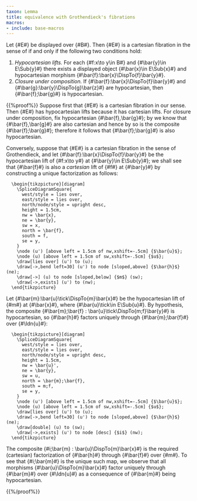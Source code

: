 ```yaml
---
taxon: Lemma
title: equivalence with Grothendieck's fibrations
macros:
- include: base-macros
---
```


Let {#E#} be displayed over {#B#}. Then {#E#} is a cartesian fibration in the sense of [](frct-0002) if and only if the following two conditions hold:

1. *Hypocartesian lifts.* For each {#f:x\to y\in B#} and {#\bar{y}\in E\Sub{y}#} there
   exists a displayed object {#\bar{x}\in E\Sub{x}#} and hypocartesian morphism
   {#\bar{f}:\bar{x}\DispTo{f}\bar{y}#}.
2. *Closure under composition.* If {#\bar{f}:\bar{x}\DispTo{f}\bar{y}#} and
   {#\bar{g}:\bar{y}\DispTo{g}\bar{z}#} are hypocartesian, then {#\bar{f};\bar{g}#}
   is hypocartesian.

{{%proof%}}
Suppose first that {#E#} is a cartesian fibration in our sense. Then
{#E#} has hypocartesian lifts because it has cartesian lifts. For closure under
composition, fix hypocartesian {#\bar{f},\bar{g}#}; by [](frct-002C) we know that
{#\bar{f},\bar{g}#} are also cartesian and hence by [](frct-001H) so is the composite {#\bar{f};\bar{g}#}; therefore it follows
that {#\bar{f};\bar{g}#} is also hypocartesian.

Conversely, suppose that {#E#} is a cartesian fibration in the sense of
Grothendieck, and let {#\bar{f}:\bar{x}\DispTo{f}\bar{y}#} be the hypocartesian lift of {#f:x\to y#} at {#\bar{y}\in E\Sub{y}#}; we shall see that {#\bar{f}#} is also a *cartesian* lift of {#f#} at {#\bar{y}#} by constructing a unique factorization as
follows:
```render-latex
  \begin{tikzpicture}[diagram]
    \SpliceDiagramSquare{
      west/style = lies over,
      east/style = lies over,
      north/node/style = upright desc,
      height = 1.5cm,
      nw = \bar{x},
      ne = \bar{y},
      sw = x,
      north = \bar{f},
      south = f,
      se = y,
    }
    \node (u') [above left = 1.5cm of nw,xshift=-.5cm] {$\bar{u}$};
    \node (u) [above left = 1.5cm of sw,xshift=-.5cm] {$u$};
    \draw[lies over] (u') to (u);
    \draw[->,bend left=30] (u') to node [sloped,above] {$\bar{h}$} (ne);
    \draw[->] (u) to node [sloped,below] {$m$} (sw);
    \draw[->,exists] (u') to (nw);
  \end{tikzpicture}
```

Let {#\bar{m}:\bar{u}\tick\DispTo{m}\bar{x}#} be the hypocartesian lift of {#m#} at {#\bar{x}#}, where {#\bar{u}\tick\in E\Sub{u}#}. By hypothesis, the composite {#\bar{m};\bar{f} : \bar{u}\tick\DispTo{m;f}\bar{y}#} is hypocartesian, so {#\bar{h}#} factors uniquely through {#\bar{m};\bar{f}#} over {#\Idn{u}#}:

```render-latex
  \begin{tikzpicture}[diagram]
    \SpliceDiagramSquare{
      west/style = lies over,
      east/style = lies over,
      north/node/style = upright desc,
      height = 1.5cm,
      nw = \bar{u}',
      ne = \bar{y},
      sw = u,
      north = \bar{m};\bar{f},
      south = m;f,
      se = y,
    }
    \node (u') [above left = 1.5cm of nw,xshift=-.5cm] {$\bar{u}$};
    \node (u) [above left = 1.5cm of sw,xshift=-.5cm] {$u$};
    \draw[lies over] (u') to (u);
    \draw[->,bend left=30] (u') to node [sloped,above] {$\bar{h}$} (ne);
    \draw[double] (u) to (sw);
    \draw[->,exists] (u') to node [desc] {$i$} (nw);
  \end{tikzpicture}
```

The composite {#i;\bar{m} : \bar{u}\DispTo{m}\bar{x}#} is the required (cartesian) factorization of {#\bar{h}#} through {#\bar{f}#} over {#m#}. To see that {#i;\bar{m}#} is the unique such map, we observe that all morphisms {#\bar{u}\DispTo{m}\bar{x}#} factor uniquely through {#\bar{m}#} over {#\Idn{u}#} as a consequence of {#\bar{m}#} being hypocartesian.

{{%/proof%}}
